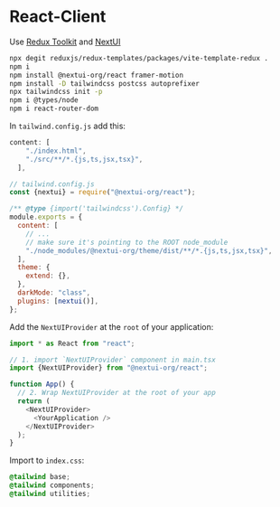 # React-Client

Use [Redux Toolkit](https://redux-toolkit.js.org/introduction/getting-started) and [NextUI](https://nextui.org/)

```bash
npx degit reduxjs/redux-templates/packages/vite-template-redux .
npm i
npm install @nextui-org/react framer-motion
npm install -D tailwindcss postcss autoprefixer
npx tailwindcss init -p
npm i @types/node
npm i react-router-dom
```
In `tailwind.config.js` add this:
```javascript
content: [
    "./index.html",
    "./src/**/*.{js,ts,jsx,tsx}",
  ],
```
```javascript
// tailwind.config.js
const {nextui} = require("@nextui-org/react");

/** @type {import('tailwindcss').Config} */
module.exports = {
  content: [
    // ...
    // make sure it's pointing to the ROOT node_module
    "./node_modules/@nextui-org/theme/dist/**/*.{js,ts,jsx,tsx}",
  ],
  theme: {
    extend: {},
  },
  darkMode: "class",
  plugins: [nextui()],
};
```

Add the `NextUIProvider` at the `root` of your application:
```javascript
import * as React from "react";

// 1. import `NextUIProvider` component in main.tsx
import {NextUIProvider} from "@nextui-org/react";

function App() {
  // 2. Wrap NextUIProvider at the root of your app
  return (
    <NextUIProvider>
      <YourApplication />
    </NextUIProvider>
  );
}
```

Import to `index.css`:
```css
@tailwind base;
@tailwind components;
@tailwind utilities;
```
